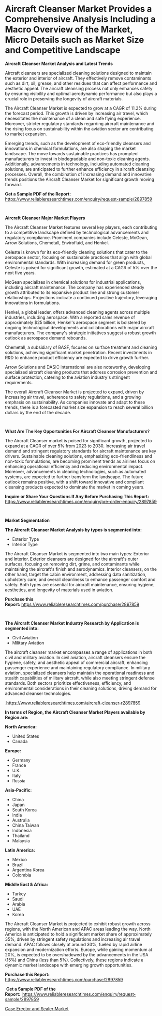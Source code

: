 <p><h1>Aircraft Cleanser Market Provides a Comprehensive Analysis Including a Macro Overview of the Market, Micro Details such as Market Size and Competitive Landscape</h1></p><p><strong>Aircraft Cleanser Market Analysis and Latest Trends</strong></p>
<p><p>Aircraft cleansers are specialized cleaning solutions designed to maintain the exterior and interior of aircraft. They effectively remove contaminants such as dirt, oil, grease, and other residues that can affect performance and aesthetic appeal. The aircraft cleansing process not only enhances safety by ensuring visibility and optimal aerodynamic performance but also plays a crucial role in preserving the longevity of aircraft materials.</p><p>The Aircraft Cleanser Market is expected to grow at a CAGR of 11.2% during the forecast period. This growth is driven by increasing air travel, which necessitates the maintenance of a clean and safe flying experience. Moreover, stricter regulatory standards regarding aircraft maintenance and the rising focus on sustainability within the aviation sector are contributing to market expansion. </p><p>Emerging trends, such as the development of eco-friendly cleansers and innovations in chemical formulations, are also shaping the market landscape. The move towards sustainable practices has prompted manufacturers to invest in biodegradable and non-toxic cleaning agents. Additionally, advancements in technology, including automated cleaning solutions, are anticipated to further enhance efficiency in aircraft cleansing processes. Overall, the combination of increasing demand and innovative trends positions the Aircraft Cleanser Market for significant growth moving forward.</p></p>
<p><strong>Get a Sample PDF of the Report:&nbsp;</strong> <a href="https://www.reliableresearchtimes.com/enquiry/request-sample/2897859?utm_campaign=3504&utm_medium=2&utm_source=Github&utm_content=ia&utm_term=15032025&utm_id=aircraft-cleanser">https://www.reliableresearchtimes.com/enquiry/request-sample/2897859</a></p>
<p>&nbsp;</p>
<p><strong>Aircraft Cleanser Major Market Players</strong></p>
<p><p>The Aircraft Cleanser Market features several key players, each contributing to a competitive landscape defined by technological advancements and regulatory compliance. Prominent companies include Celeste, McGean, Arrow Solutions, Chemetall, Envirofluid, and Henkel.</p><p>Celeste is known for its eco-friendly cleaning solutions that cater to the aerospace sector, focusing on sustainable practices that align with global environmental standards. With increasing demand for green products, Celeste is poised for significant growth, estimated at a CAGR of 5% over the next five years.</p><p>McGean specializes in chemical solutions for industrial applications, including aircraft maintenance. The company has experienced steady growth attributed to its expansive product line and strong customer relationships. Projections indicate a continued positive trajectory, leveraging innovations in formulations.</p><p>Henkel, a global leader, offers advanced cleaning agents across multiple industries, including aerospace. With a reported sales revenue of approximately $25 billion, Henkel's aerospace segment is bolstered by ongoing technological developments and collaborations with major aircraft manufacturers. The company's strategic initiatives suggest a robust growth outlook as aerospace demand rebounds.</p><p>Chemetall, a subsidiary of BASF, focuses on surface treatment and cleaning solutions, achieving significant market penetration. Recent investments in R&D to enhance product efficiency are expected to drive growth further.</p><p>Arrow Solutions and DASIC International are also noteworthy, developing specialized aircraft cleaning products that address corrosion prevention and surface protection, catering to the aviation industry's stringent requirements. </p><p>The overall Aircraft Cleanser Market is projected to expand, driven by increasing air travel, adherence to safety regulations, and a growing emphasis on sustainability. As companies innovate and adapt to these trends, there is a forecasted market size expansion to reach several billion dollars by the end of the decade.</p></p>
<p>&nbsp;</p>
<p><strong>What Are The Key Opportunities For Aircraft Cleanser Manufacturers?</strong></p>
<p><p>The Aircraft Cleanser market is poised for significant growth, projected to expand at a CAGR of over 5% from 2023 to 2030. Increasing air travel demand and stringent regulatory standards for aircraft maintenance are key drivers. Sustainable cleaning solutions, emphasizing eco-friendliness and non-toxic formulations, are becoming prominent trends as airlines focus on enhancing operational efficiency and reducing environmental impact. Moreover, advancements in cleaning technologies, such as automated systems, are expected to further transform the landscape. The future outlook remains positive, with a shift toward innovative and compliant cleansing products expected to dominate the market in coming years.</p></p>
<p><strong>Inquire or Share Your Questions If Any Before Purchasing This Report:</strong> <a href="https://www.reliableresearchtimes.com/enquiry/pre-order-enquiry/2897859?utm_campaign=3504&utm_medium=2&utm_source=Github&utm_content=ia&utm_term=15032025&utm_id=aircraft-cleanser">https://www.reliableresearchtimes.com/enquiry/pre-order-enquiry/2897859</a></p>
<p>&nbsp;</p>
<p><strong>Market Segmentation</strong></p>
<p><strong>The Aircraft Cleanser Market Analysis by types is segmented into:</strong></p>
<p><ul><li>Exterior Type</li><li>Interior Type</li></ul></p>
<p><p>The Aircraft Cleanser Market is segmented into two main types: Exterior and Interior. Exterior cleansers are designed for the aircraft's outer surfaces, focusing on removing dirt, grime, and contaminants while maintaining the aircraft's finish and aerodynamics. Interior cleansers, on the other hand, target the cabin environment, addressing data sanitization, upholstery care, and overall cleanliness to enhance passenger comfort and safety. Both types are essential for aircraft maintenance, ensuring hygiene, aesthetics, and longevity of materials used in aviation.</p></p>
<p><strong>Purchase this Report:&nbsp;</strong><a href="https://www.reliableresearchtimes.com/purchase/2897859?utm_campaign=3504&utm_medium=2&utm_source=Github&utm_content=ia&utm_term=15032025&utm_id=aircraft-cleanser">https://www.reliableresearchtimes.com/purchase/2897859</a></p>
<p>&nbsp;</p>
<p><strong>The Aircraft Cleanser Market Industry Research by Application is segmented into:</strong></p>
<p><ul><li>Civil Aviation</li><li>Military Aviation</li></ul></p>
<p><p>The aircraft cleanser market encompasses a range of applications in both civil and military aviation. In civil aviation, aircraft cleansers ensure the hygiene, safety, and aesthetic appeal of commercial aircraft, enhancing passenger experience and maintaining regulatory compliance. In military aviation, specialized cleansers help maintain the operational readiness and stealth capabilities of military aircraft, while also meeting stringent defense standards. Both sectors prioritize effectiveness, efficiency, and environmental considerations in their cleaning solutions, driving demand for advanced cleanser technologies.</p></p>
<p><a href="https://www.reliableresearchtimes.com/aircraft-cleanser-r2897859?utm_campaign=3504&utm_medium=2&utm_source=Github&utm_content=ia&utm_term=15032025&utm_id=aircraft-cleanser">&nbsp;https://www.reliableresearchtimes.com/aircraft-cleanser-r2897859</a></p>
<p><strong>In terms of Region, the Aircraft Cleanser Market Players available by Region are:</strong></p>
<p>
    <p> <strong> North America: </strong>
        <ul>
            <li>United States</li>
            <li>Canada</li>
        </ul>
        </p> 
    <p> <strong> Europe: </strong>
        <ul>
            <li>Germany</li>
            <li>France</li>
            <li>U.K.</li>
            <li>Italy</li>
            <li>Russia</li>
        </ul>
        </p> 
    <p> <strong> Asia-Pacific: </strong>
        <ul>
            <li>China</li>
            <li>Japan</li>
            <li>South Korea</li>
            <li>India</li>
            <li>Australia</li>
            <li>China Taiwan</li>
            <li>Indonesia</li>
            <li>Thailand</li>
            <li>Malaysia</li>
        </ul>
        </p> 
    <p> <strong> Latin America: </strong>
        <ul>
            <li>Mexico</li>
            <li>Brazil</li>
            <li>Argentina Korea</li>
            <li>Colombia</li>
        </ul>
        </p> 
    <p> <strong> Middle East & Africa: </strong>
        <ul>
            <li>Turkey</li>
            <li>Saudi</li>
            <li>Arabia</li>
            <li>UAE</li>
            <li>Korea</li>
        </ul>
    </p>
    </p>
<p><p>The Aircraft Cleanser Market is projected to exhibit robust growth across regions, with the North American and APAC areas leading the way. North America is anticipated to hold a significant market share of approximately 35%, driven by stringent safety regulations and increasing air travel demand. APAC follows closely at around 30%, fueled by rapid airline expansion and modernization efforts. Europe, while gaining momentum at 20%, is expected to be overshadowed by the advancements in the USA (15%) and China (less than 5%). Collectively, these regions indicate a dynamic market landscape with emerging growth opportunities.</p></p>
<p><strong>Purchase this Report: </strong><a href="https://www.reliableresearchtimes.com/purchase/2897859?utm_campaign=3504&utm_medium=2&utm_source=Github&utm_content=ia&utm_term=15032025&utm_id=aircraft-cleanser">https://www.reliableresearchtimes.com/purchase/2897859</a></p>
<p>&nbsp;<strong>Get a Sample PDF of the Report:&nbsp;&nbsp;</strong><a href="https://www.reliableresearchtimes.com/enquiry/request-sample/2897859?utm_campaign=3504&utm_medium=2&utm_source=Github&utm_content=ia&utm_term=15032025&utm_id=aircraft-cleanser">https://www.reliableresearchtimes.com/enquiry/request-sample/2897859</a></p>
<p><strong></strong></p>
<p><p><a href="https://github.com/lateshab69/Market-Research-Report-List-1/blob/main/case-erector-and-sealer-market.md?utm_campaign=3504&utm_medium=2&utm_source=Github&utm_content=ia&utm_term=15032025&utm_id=aircraft-cleanser">Case Erector and Sealer Market</a></p></p>